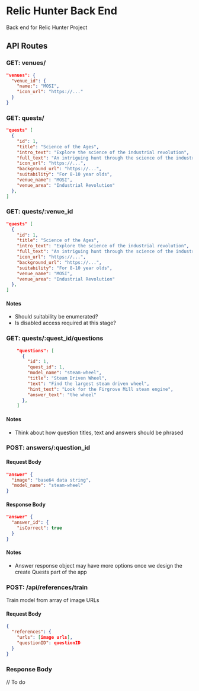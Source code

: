 # Relic Hunter Back End

Back end for Relic Hunter Project

## API Routes

### GET: venues/

```json
"venues": {
  "venue_id": {
    "name:": "MOSI",
    "icon_url": "https://..."
  }
}
```

### GET: quests/

```json
"quests" [
  {
    "id": 1,
    "title": "Science of the Ages",
    "intro_text": "Explore the science of the industrial revolution",
    "full_text": "An intriguing hunt through the science of the industrial revolution and first computers",
    "icon_url": "https://...",
    "background_url": "https://...",
    "suitability": "For 8-10 year olds",
    "venue_name": "MOSI",
    "venue_area": "Industrial Revolution"
  },
]
```

### GET: quests/:venue_id

```json
"quests" [
  {
    "id": 1,
    "title": "Science of the Ages",
    "intro_text": "Explore the science of the industrial revolution",
    "full_text": "An intriguing hunt through the science of the industrial revolution and first computers",
    "icon_url": "https://...",
    "background_url": "https://...",
    "suitability": "For 8-10 year olds",
    "venue_name": "MOSI",
    "venue_area": "Industrial Revolution"
  },
]
```

#### Notes

- Should suitability be enumerated?
- Is disabled access required at this stage?

### GET: quests/:quest_id/questions
```json
    "questions": [
      {
        "id": 1,
        "quest_id": 1,
        "model_name": "steam-wheel",
        "title": "Steam Driven Wheel",
        "text": "Find the largest steam driven wheel",
        "hint_text": "Look for the Firgrove Mill steam engine",
        "answer_text": "the wheel"
      },
    ]
```

#### Notes

- Think about how question titles, text and answers should be phrased

### POST: answers/:question_id

#### Request Body

```json
"answer" {
  "image": "base64 data string",
  "model_name": "steam-wheel"
}
```

#### Response Body

```json
"answer" {
  "answer_id": {
    "isCorrect": true
  }
}
```

#### Notes

- Answer response object may have more options once we design the create Quests part of the app

### POST: /api/references/train

Train model from array of image URLs

#### Request Body

```json
{
  "references": {
    "urls": [image urls],
    "questionID": questionID
  }
}
```

### Response Body

// To do